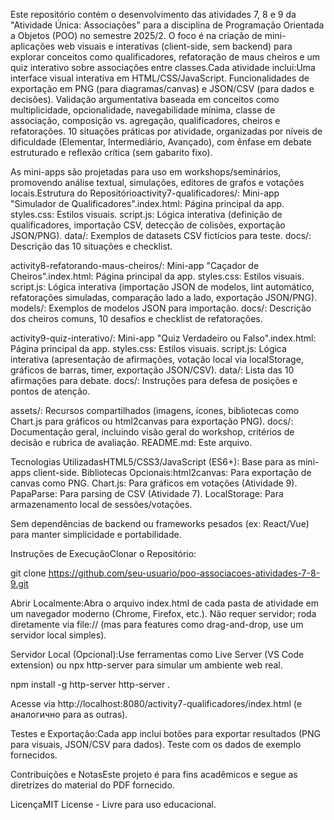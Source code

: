 Este repositório contém o desenvolvimento das atividades 7, 8 e 9 da "Atividade Única: Associações" para a disciplina de Programação Orientada a Objetos (POO) no semestre 2025/2. O foco é na criação de mini-aplicações web visuais e interativas (client-side, sem backend) para explorar conceitos como qualificadores, refatoração de maus cheiros e um quiz interativo sobre associações entre classes.Cada atividade inclui:Uma interface visual interativa em HTML/CSS/JavaScript.
Funcionalidades de exportação em PNG (para diagramas/canvas) e JSON/CSV (para dados e decisões).
Validação argumentativa baseada em conceitos como multiplicidade, opcionalidade, navegabilidade mínima, classe de associação, composição vs. agregação, qualificadores, cheiros e refatorações.
10 situações práticas por atividade, organizadas por níveis de dificuldade (Elementar, Intermediário, Avançado), com ênfase em debate estruturado e reflexão crítica (sem gabarito fixo).

As mini-apps são projetadas para uso em workshops/seminários, promovendo análise textual, simulações, editores de grafos e votações locais.Estrutura do Repositórioactivity7-qualificadores/: Mini-app "Simulador de Qualificadores".index.html: Página principal da app.
styles.css: Estilos visuais.
script.js: Lógica interativa (definição de qualificadores, importação CSV, detecção de colisões, exportação JSON/PNG).
data/: Exemplos de datasets CSV fictícios para teste.
docs/: Descrição das 10 situações e checklist.

activity8-refatorando-maus-cheiros/: Mini-app "Caçador de Cheiros".index.html: Página principal da app.
styles.css: Estilos visuais.
script.js: Lógica interativa (importação JSON de modelos, lint automático, refatorações simuladas, comparação lado a lado, exportação JSON/PNG).
models/: Exemplos de modelos JSON para importação.
docs/: Descrição dos cheiros comuns, 10 desafios e checklist de refatorações.

activity9-quiz-interativo/: Mini-app "Quiz Verdadeiro ou Falso".index.html: Página principal da app.
styles.css: Estilos visuais.
script.js: Lógica interativa (apresentação de afirmações, votação local via localStorage, gráficos de barras, timer, exportação JSON/CSV).
data/: Lista das 10 afirmações para debate.
docs/: Instruções para defesa de posições e pontos de atenção.

assets/: Recursos compartilhados (imagens, ícones, bibliotecas como Chart.js para gráficos ou html2canvas para exportação PNG).
docs/: Documentação geral, incluindo visão geral do workshop, critérios de decisão e rubrica de avaliação.
README.md: Este arquivo.

Tecnologias UtilizadasHTML5/CSS3/JavaScript (ES6+): Base para as mini-apps client-side.
Bibliotecas Opcionais:html2canvas: Para exportação de canvas como PNG.
Chart.js: Para gráficos em votações (Atividade 9).
PapaParse: Para parsing de CSV (Atividade 7).
LocalStorage: Para armazenamento local de sessões/votações.

Sem dependências de backend ou frameworks pesados (ex: React/Vue) para manter simplicidade e portabilidade.

Instruções de ExecuçãoClonar o Repositório:

git clone https://github.com/seu-usuario/poo-associacoes-atividades-7-8-9.git

Abrir Localmente:Abra o arquivo index.html de cada pasta de atividade em um navegador moderno (Chrome, Firefox, etc.).
Não requer servidor; roda diretamente via file:// (mas para features como drag-and-drop, use um servidor local simples).

Servidor Local (Opcional):Use ferramentas como Live Server (VS Code extension) ou npx http-server para simular um ambiente web real.

npm install -g http-server
http-server .

Acesse via http://localhost:8080/activity7-qualificadores/index.html (e аналогично para as outras).

Testes e Exportação:Cada app inclui botões para exportar resultados (PNG para visuais, JSON/CSV para dados).
Teste com os dados de exemplo fornecidos.

Contribuições e NotasEste projeto é para fins acadêmicos e segue as diretrizes do material do PDF fornecido.


LicençaMIT License - Livre para uso educacional.

